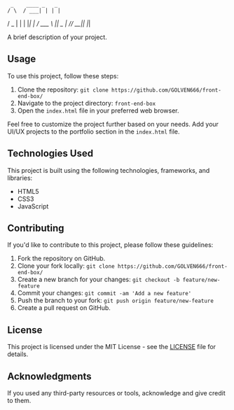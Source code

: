      _    ____ _   _ 
    / \  / ___| | | |
   / _ \| |   | |_| |
  / ___ \ |___|  _  |
 /_/   \_\____|_| |_|
                     


A brief description of your project.

## Usage

To use this project, follow these steps:

1. Clone the repository: `git clone https://github.com/GOLVEN666/front-end-box/`
2. Navigate to the project directory: `front-end-box`
3. Open the `index.html` file in your preferred web browser.

Feel free to customize the project further based on your needs. Add your UI/UX projects to the portfolio section in the `index.html` file.

## Technologies Used

This project is built using the following technologies, frameworks, and libraries:

- HTML5
- CSS3
- JavaScript

## Contributing

If you'd like to contribute to this project, please follow these guidelines:

1. Fork the repository on GitHub.
2. Clone your fork locally: `git clone https://github.com/GOLVEN666/front-end-box/`
3. Create a new branch for your changes: `git checkout -b feature/new-feature`
4. Commit your changes: `git commit -am 'Add a new feature'`
5. Push the branch to your fork: `git push origin feature/new-feature`
6. Create a pull request on GitHub.

## License

This project is licensed under the MIT License - see the [LICENSE](LICENSE) file for details.

## Acknowledgments

If you used any third-party resources or tools, acknowledge and give credit to them.
